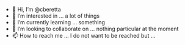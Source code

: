 - 👋 Hi, I’m @cberetta
- 👀 I’m interested in ... a lot of things
- 🌱 I’m currently learning ... something
- 💞️ I’m looking to collaborate on ... nothing particular at the moment
- 📫 How to reach me ... I do not want to be reached but ...

<!---
cberetta/cberetta is a ✨ special ✨ repository because its `README.md` (this file) appears on your GitHub profile.
You can click the Preview link to take a look at your changes.
--->
